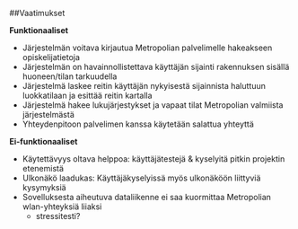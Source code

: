 ##Vaatimukset


**Funktionaaliset**
  * Järjestelmän voitava kirjautua Metropolian palvelimelle hakeakseen opiskelijatietoja
  * Järjestelmän on havainnollistettava käyttäjän sijainti rakennuksen sisällä huoneen/tilan tarkuudella
  * Järjestelmä laskee reitin käyttäjän nykyisestä sijainnista haluttuun luokkatilaan ja esittää reitin kartalla
  * Järjestelmä hakee lukujärjestykset ja vapaat tilat Metropolian valmiista järjestelmästä
  * Yhteydenpitoon palvelimen kanssa käytetään salattua yhteyttä 


  
**Ei-funktionaaliset**
  * Käytettävyys oltava helppoa: käyttäjätestejä & kyselyitä pitkin projektin etenemistä
  * Ulkonäkö laadukas: Käyttäjäkyselyissä myös ulkonäköön liittyviä kysymyksiä
  * Sovelluksesta aiheutuva dataliikenne ei saa kuormittaa Metropolian wlan-yhteyksiä liiaksi
    - stressitesti?
